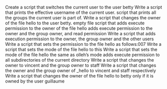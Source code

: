 Create a script that switches the current user to the user betty
Write a script that prints the effective username of the current user.
script that prints all the groups the current user is part of.
Write a script that changes the owner of the file hello to the user betty.
empty file
script that adds execute permission to the owner of the file hello
adds execute permission to the owner and the group owner, and read permission
Write a script that adds execution permission to the owner, the group owner and the other users
Write a script that sets the permission to the file hello as follows:007
Write a script that sets the mode of the file hello to this
Write a script that sets the mode of the file hello the same as olleh’s mode
adds execute permission to all subdirectories of the current directory
Write a script that changes the owner to vincent and the group owner to staff
Write a script that changes the owner and the group owner of _hello to vincent and staff respectively
Write a script that changes the owner of the file hello to betty only if it is owned by the user guillaume

